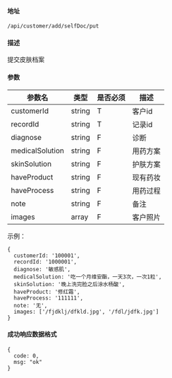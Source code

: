 #### 地址
`/api/customer/add/selfDoc/put`

#### 描述
提交皮肤档案

#### 参数
|参数名|类型|是否必须|描述|
|---|---|---|---|
|customerId|string|T|客户id|
|recordId|string|T|记录id|
|diagnose|string|F|诊断|
|medicalSolution|string|F|用药方案|
|skinSolution|string|F|护肤方案|
|haveProduct|string|F|现有药妆|
|haveProcess|string|F|用药过程|
|note|string|F|备注|
|images|array|F|客户照片|


示例：
```
{
  customerId: '100001',
  recordId: '1000001',
  diagnose: '敏感肌',
  medicalSolution: '吃一个月维安酯，一天3次，一次1粒',
  skinSolution: '晚上洗完脸之后涂水杨酸',
  haveProduct: '修红霜',
  haveProcess: '111111',
  note: '无',
  images: ['/fjdklj/dfkld.jpg', '/fdl/jdfk.jpg']
}
```

#### 成功响应数据格式
```
{
  code: 0,
  msg: "ok"
}
```

